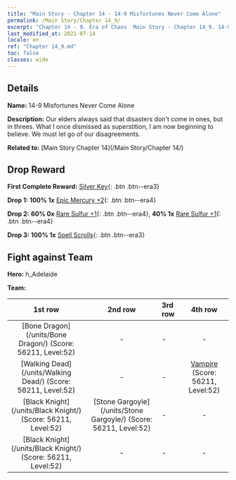 ```yaml
---
title: "Main Story - Chapter 14 - 14-9 Misfortunes Never Come Alone"
permalink: /Main Story/Chapter 14_9/
excerpt: "Chapter 14 - 9. Era of Chaos  Main Story - Chapter 14_9. 14-9 Misfortunes Never Come Alone"
last_modified_at: 2021-07-14
locale: en
ref: "Chapter 14_9.md"
toc: false
classes: wide
---
```


## Details

 **Name:** 14-9 Misfortunes Never Come Alone

 **Description:** Our elders always said that disasters don't come in ones, but in threes. What I once dismissed as superstition, I am now beginning to believe. We must let go of our disagreements.

 **Related to:** [Main Story Chapter 14](/Main Story/Chapter 14/)

## Drop Reward

 **First Complete Reward:** [Silver Key](/Items/con_693/){: .btn .btn--era3}

 **Drop 1:** **100% 1x** [Epic Mercury +2](/Items/mat_49/){: .btn .btn--era4}

 **Drop 2:** **60% 0x** [Rare Sulfur +1](/Items/mat_43/){: .btn .btn--era4}, **40% 1x** [Rare Sulfur +1](/Items/mat_43/){: .btn .btn--era4}

 **Drop 3:** **100% 1x** [Spell Scrolls](/Items/con_694/){: .btn .btn--era3}


## Fight against Team
 **Hero:** h_Adelaide

 **Team:**


  | 1st row | 2nd row | 3rd row | 4th row |
  |:----:|:----:|:----|:----:|
  | [Bone Dragon](/units/Bone Dragon/) (Score: 56211, Level:52)  | - | - | - |
  | [Walking Dead](/units/Walking Dead/) (Score: 56211, Level:52)  | - | - | [Vampire](/units/Vampire/) (Score: 56211, Level:52)  |
  | [Black Knight](/units/Black Knight/) (Score: 56211, Level:52)  | [Stone Gargoyle](/units/Stone Gargoyle/) (Score: 56211, Level:52)  | - | - |
  | [Black Knight](/units/Black Knight/) (Score: 56211, Level:52)  | - | - | - |


